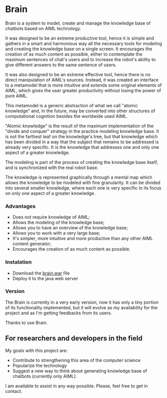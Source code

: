 Brain
=====

Brain is a system to model, create and manage the knowledge base of chatbots based on AIML technology.

It was designed to be an extreme productive tool, hence it is simple and gathers in a smart and harmonious way all the necessary tools for modeling and creating the knowledge base on a single screen. It encourages the creation of as much content as possible, either to contemplate the maximum sentences of chat's users and to increase the robot's ability to give different answers to the same sentence of users.

It was also designed to be an extreme effective tool, hence there is no direct manipulation of AIML's  sources.  Instead, it was created an interface to a metamodel that is more intuitive and extends some original elements of AIML, which gives the user greater productivity without losing the power of pure AIML.

This metamodel is a generic abstraction of what we call "atomic knowledge" and, in the future, may be converted into other structures of computational cognition besides the worldwide used AIML.

"Atomic knowledge" is the result of the maximum implementation of the "divide and conquer" strategy in the practice modeling knowledge base. It is not the farthest leaf on the knowledge's tree, but that knowledge which has been divided in a way that the subject that remains to be addressed is already very specific. It is the knowledge that addresses one and only one aspect of a greater knowledge.

The modeling is part of the process of creating the knowledge base itself, and is synchronized with the real robot base.

The knowledge is represented graphically through a mental map which allows the knowledge to be modeled with fine granularity. It can be divided into several smaller knowledge, where each one is very specific in its focus on only one aspect of a greater knowledge.

### Advantages
- Does not require knowledge of AIML;
- Allows the modeling of the knowledge base;
- Allows you to have an overview of the knowledge base;
- Allows you to work with a very large base;
- It's simpler, more intuitive and more productive than any other AIML content generator;
- Encourages the creation of as much content as possible.

### Instalation
- Download the [brain.war](https://github.com/ifreitas/brain/zipball/master) file
- Deploy it to the java web server

### Version
The Brain is currently in a very early version, now it has only a tiny portion of its functionality implemented, but it will evolve as my availability for the project and as I'm getting feedbacks from its users.

Thanks to use Brain.

## For researchers and developers in the field
My goals with this project are: 

- Contribute to strengthening this area of the computer science 
- Popularize the technology 
- Suggest a new way to think about generating knowledge base of chatbots (currently only AIML). 

I am available to assist in any way possible. Please, feel free to get in contact.
